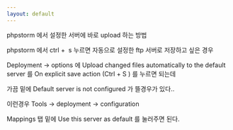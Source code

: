 ```yaml
---
layout: default
---
```


phpstorm 에서 설정한 서버에 바로 upload 하는 방법


phpstorm 에서 ctrl +  s 누르면 자동으로 설정한 ftp 서버로 저장하고 싶은 경우

Deployment -> options 에 Upload changed files automatically to the default server 를 On explicit save action (Ctrl + S ) 를 누르면 되는데

가끔 밑에 Default server is not configured 가 뜰경우가 있다..

이런경우 Tools -> deployment -> configuration

Mappings 탭 밑에 Use this server as default 를 눌러주면 된다.
